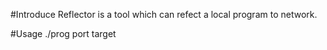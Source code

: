 #Introduce
Reflector is a tool which can refect a local program to network.

#Usage
./prog port target
